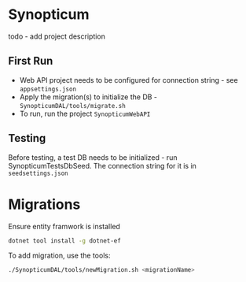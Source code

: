 # Synopticum
todo - add project description

## First Run
- Web API project needs to be configured for connection string - see `appsettings.json`
- Apply the migration(s) to initialize the DB - `SynopticumDAL/tools/migrate.sh`
- To run, run the project `SynopticumWebAPI`

## Testing
Before testing, a test DB needs to be initialized - run SynopticumTestsDbSeed.
The connection string for it is in `seedsettings.json`

# Migrations
Ensure entity framwork is installed
``` sh
dotnet tool install -g dotnet-ef
```

To add migration, use the tools:
``` sh
./SynopticumDAL/tools/newMigration.sh <migrationName>

```